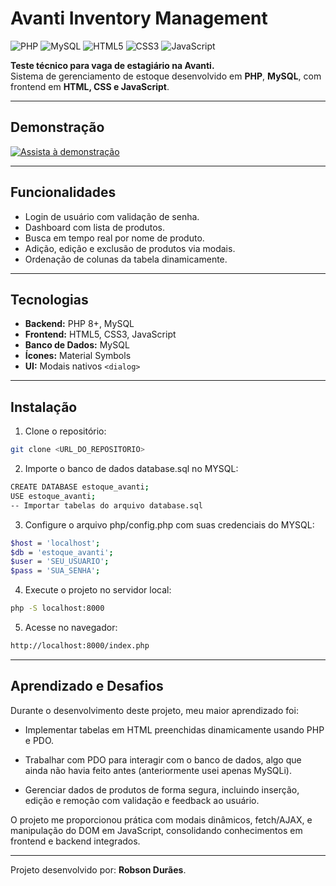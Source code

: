 # Avanti Inventory Management

![PHP](https://img.shields.io/badge/PHP-8.0-blue?logo=php&logoColor=white)
![MySQL](https://img.shields.io/badge/MySQL-8.0-blue?logo=mysql&logoColor=white)
![HTML5](https://img.shields.io/badge/HTML5-orange?logo=html5&logoColor=white)
![CSS3](https://img.shields.io/badge/CSS3-blue?logo=css3&logoColor=white)
![JavaScript](https://img.shields.io/badge/JavaScript-yellow?logo=javascript&logoColor=black)

**Teste técnico para vaga de estagiário na Avanti.**  
Sistema de gerenciamento de estoque desenvolvido em **PHP**, **MySQL**, com frontend em **HTML, CSS e JavaScript**.

---

## Demonstração

[![Assista à demonstração](https://img.youtube.com/vi/HN97J3bg6b4/0.jpg)](https://youtu.be/HN97J3bg6b4)

---

## Funcionalidades

- Login de usuário com validação de senha.
- Dashboard com lista de produtos.
- Busca em tempo real por nome de produto.
- Adição, edição e exclusão de produtos via modais.
- Ordenação de colunas da tabela dinamicamente.

---

## Tecnologias 

- **Backend:** PHP 8+, MySQL  
- **Frontend:** HTML5, CSS3, JavaScript
- **Banco de Dados:** MySQL  
- **Ícones:** Material Symbols  
- **UI:** Modais nativos `<dialog>`

---

## Instalação

1. Clone o repositório:
```bash
git clone <URL_DO_REPOSITORIO>
```
2. Importe o banco de dados database.sql no MYSQL:
```bash
CREATE DATABASE estoque_avanti;
USE estoque_avanti;
-- Importar tabelas do arquivo database.sql
```
3. Configure o arquivo php/config.php com suas credenciais do MYSQL:
```bash
$host = 'localhost';
$db = 'estoque_avanti';
$user = 'SEU_USUARIO';
$pass = 'SUA_SENHA';
```
4. Execute o projeto no servidor local:
```bash
php -S localhost:8000
```
5. Acesse no navegador:
```bash
http://localhost:8000/index.php
```

---

## Aprendizado e Desafios

Durante o desenvolvimento deste projeto, meu maior aprendizado foi:

- Implementar tabelas em HTML preenchidas dinamicamente usando PHP e PDO.

- Trabalhar com PDO para interagir com o banco de dados, algo que ainda não havia feito antes (anteriormente usei apenas MySQLi).

- Gerenciar dados de produtos de forma segura, incluindo inserção, edição e remoção com validação e feedback ao usuário.

O projeto me proporcionou prática com modais dinâmicos, fetch/AJAX, e manipulação do DOM em JavaScript, consolidando conhecimentos em frontend e backend integrados.

---

Projeto desenvolvido por: **Robson Durães**.
